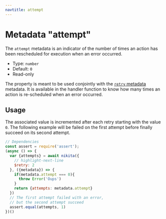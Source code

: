 ```yaml
---
navtitle: attempt
---
```


# Metadata "attempt"

The `attempt` metadata is an indicator of the number of times an action has been rescheduled for execution when an error occurred.

* Type: `number`
* Default: `0`
* Read-only

The property is meant to be used conjointly with the [`retry` metadata](/current/api/metadata/retry/) metadata. It is available in the handler function to know how many times an action is re-scheduled when an error occurred.

## Usage

The associated value is incremented after each retry starting with the value `0`. The following example will be failed on the first attempt before finally succeed on its second attempt.

```js
// Dependencies
const assert = require('assert');
(async () => {
  var {attempts} = await nikita({
    // highlight-next-line
    $retry: 2
  }, ({metadata}) => {
    if(metadata.attempt === 0){
      throw Error('Oups')
    }
    return {attempts: metadata.attempt}
  })
  // The first attempt failed with an error,
  // but the second attempt succeed
  assert.equal(attempts, 1)
})()
```
